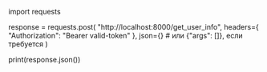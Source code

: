 import requests

response = requests.post(
    "http://localhost:8000/get_user_info",
    headers={
        "Authorization": "Bearer valid-token"
    },
    json={}  # или {"args": []}, если требуется
)

print(response.json())
